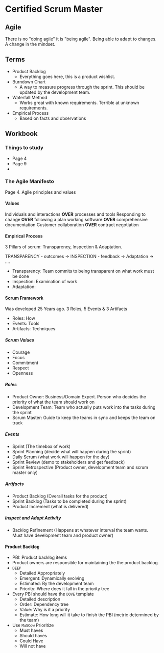 # Certified Scrum Master

## Agile

There is no "doing agile" it is "being agile". Being able to adapt to changes. A change in the mindset.

## Terms

- Product Backlog
  - Everything goes here, this is a product wishlist.
- Burndown Chart
  - A way to measure progress through the sprint. This should be updated by the development team.
- Waterfall Method
  - Works great with known requirements. Terrible at unknown requirements.
- Empirical Process
  - Based on facts and observations

## Workbook

### Things to study

- Page 4
- Page 9
- 

### The Agile Manifesto

Page 4. Agile principles and values

#### Values

Individuals and interactions **OVER** processes and tools
Responding to change **OVER** following a plan
working software **OVER** comprehensive documentation
Customer collaboration **OVER** contract negotiation

#### Empirical Process

3 Pillars of scrum: Transparency, Inspection & Adaptation.

TRANSPARENCY - outcomes -> INSPECTION - feedback -> Adaptation -> ....

- Transparency: Team commits to being transparent on what work must be done
- Inspection: Examination of work
- Adaptation: 

#### Scrum Framework

Was developed 25 Years ago. 3 Roles, 5 Events & 3 Artifacts

- Roles: How
- Events: Tools
- Artifacts: Techniques

##### Scrum Values

- Courage
- Focus
- Commitment
- Respect
- Openness

##### Roles

- Product Owner: Business/Domain Expert. Person who decides the priority of what the team should work on
- Development Team: Team who actually puts work into the tasks during the sprint
- Scrum Master: Guide to keep the teams in sync and keeps the team on track

##### Events

- Sprint (The timebox of work)
- Sprint Planning (decide what will happen during the sprint)
- Daily Scrum (what work will happen for the day)
- Sprint Review (demo to stakeholders and get feedback)
- Sprint Retrospective (Product owner, development team and scrum master only)

##### Artifacts

- Product Backlog (Overall tasks for the product)
- Sprint Backlog (Tasks to be completed during the sprint)
- Product Increment (what is delivered)

##### Inspect and Adapt Activity

- Backlog Refinement (Happens at whatever interval the team wants. Must have development team and product owner)

#### Product Backlog

- PBI: Product backlog items
- Product owners are responsible for maintaining the the product backlog
- `DEEP`
  - Detailed Appropriately
  - Emergent: Dynamically evolving
  - Estimated: By the development team
  - Priority: Where does it fall in the priority tree
- Every PBI should have the `DOVE` template
  - Detailed description
  - Order: Dependency tree
  - Value: Why is it a priority
  - Estimate: How long will it take to finish the PBI (metric determined by the team)
- Use `MuSCow` Prioritize 
  - Must haves
  - Should haves
  - Could Have
  - Will not have